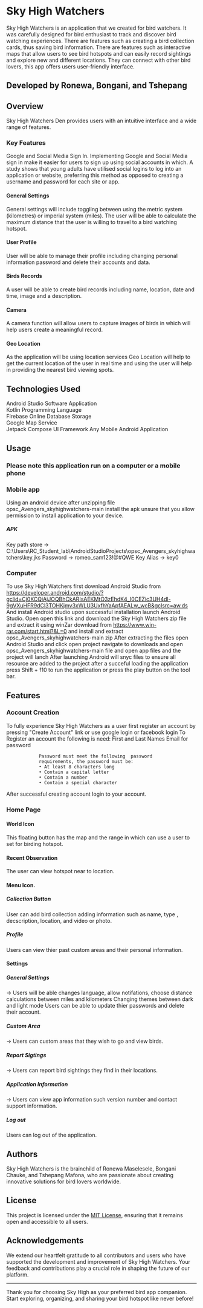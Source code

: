 # Sky High Watchers

Sky High Watchers is an application that we created for bird watchers. It was carefully designed for bird enthusiast to track and discover bird watching experiences. 
There are features such as creating a bird collection cards, thus saving bird information. 
There are features such as interactive maps that allow users to see bird hotspots and can easily record sightings and explore new and different locations. 
They can connect with other bird lovers, this app offers users user-friendly interface.  
## Developed by Ronewa, Bongani, and Tshepang

## Overview

Sky High Watchers Den provides users with an intuitive interface and a wide range of features. 

### Key Features
Google and Social Media Sign In.
Implementing Google and Social Media sign in make it easier for users to sign up using social accounts in which. 
A study shows that young adults have utilised social logins to log into an application or website, 
preferring this method as opposed to creating a username and password for each site or app.

#### General Settings
General settings will include toggling between using the metric system (kilometres) or imperial system
(miles). The user will be able to calculate the maximum distance that the user is willing to travel to a bird watching hotspot.

#### User Profile
User will be able to manage their profile including changing personal information password and delete their accounts and data. 

#### Birds Records
A user will be able to create bird records including name, location, date and time, image and a description.

#### Camera 
A camera function will allow users to capture images of birds in which will help users create a meaningful record. 

#### Geo Location
As the application will be using location services Geo Location will help to get the current location of the user in real time 
and using the user will help in providing the nearest bird viewing spots.

## Technologies Used
Android Studio Software Application<br />
Kotlin Programming Language<br />
Firebase Online Database Storage<br />
Google Map Service <br/>
Jetpack Compose UI Framework
Any Mobile Android Application

## Usage
### Please note this application run on a computer or a mobile phone

### Mobile app
Using an android device after unzipping file opsc_Avengers_skyhighwatchers-main install the apk unsure that you allow permission to install application 
to your device.

##### APK
Key path store -> C:\Users\RC_Student_lab\AndroidStudioProjects\opsc_Avengers_skyhighwatchers\key.jks
Password -> romeo_sam123!@#QWE
Key Alias -> key0

### Computer
To use Sky High Watchers first download Android Studio 
from https://developer.android.com/studio/?gclid=Cj0KCQiAjJOQBhCkARIsAEKMtO3zEhdK4_I0CEZic3UH4dl-9gVXuHFR9dCl3TOHKjmv3xWLU3UxfhYaApfAEALw_wcB&gclsrc=aw.ds
And install Android studio upon successful installation launch Android Studio.
Open open this link and download the Sky High Watchers zip file and extract it using winZar download from https://www.win-rar.com/start.html?&L=0 
and install and extract opsc_Avengers_skyhighwatchers-main zip 
After extracting the files open Android Studio and click open project navigate to downloads and open opsc_Avengers_skyhighwatchers-main file 
and open app files and the project will lanch
After launching Android will snyc files to ensure all resource are added to the project after 
a succeful loading the application press Shift + f10 to run the application or press the play button on the tool bar.

## Features

### Account Creation
To fully experience Sky High Watchers as a user first register an account by pressing "Create Account" link or use google login or facebook login 
To Register an account the following is need:
First and Last Names
Email 
for password 
                
                Password must meet the following  password 
                requirements, the password must be:
                • At least 8 characters long 
                • Contain a capital letter 
                • Contain a number 
                • Contain a special character

After successful creating account login to your account.
### Home Page
#### World Icon
This floating button has the map and the range in which can use a user to set for birding hotspot.

#### Recent Observation
The user can view hotspot near to location.

#### Menu Icon.
##### Collection Button
User can add bird collection adding information such as name, type , decscription, location, and video or photo.

##### Profile
Users can view thier past custom areas and their personal information.

#### Settings

##### General Settings
-> Users will be able changes language, allow notifations, choose distance calculations between miles and kilometers
Changing themes between dark and light mode 
Users can be able to update thier passwords and delete their account.

##### Custom Area
-> Users can custom areas that they wish to go and view birds.

##### Report Sigtings
-> Users can report bird sightings they find in their locations.

##### Application Information
-> Users can view app information such version number and contact support information.

##### Log out
Users can log out of the application.


## Authors

Sky High Watchers is the brainchild of Ronewa Maselesele, Bongani Chauke, and Tshepang Mafona, 
who are passionate about creating innovative solutions for bird lovers worldwide.

## License

This project is licensed under the [MIT License](LICENSE), ensuring that it remains open and accessible to all users.

## Acknowledgements

We extend our heartfelt gratitude to all contributors and users who have supported the development and improvement of Sky High Watchers. 
Your feedback and contributions play a crucial role in shaping the future of our platform.

---

Thank you for choosing Sky High as your preferred bird app companion. Start exploring, organizing, and sharing your bird hotspot like never before!
